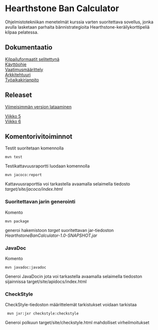 # Hearthstone Ban Calculator    
Ohjelmistotekniikan menetelmät kurssia varten suoritettava sovellus, jonka avulla lasketaan parhaita bännistrategioita Hearthstone-keräilykorttipeliä kilpaa pelatessa. 

## Dokumentaatio
[Kilpailuformaatit selitettynä](https://github.com/AnttiLammi/otm-harjoitustyo/blob/master/dokumentaatio/formaatit.md)   
[Käyttöohje](https://github.com/AnttiLammi/otm-harjoitustyo/blob/master/dokumentaatio/kayttoohje.md)    
[Vaatimusmäärittely](https://github.com/AnttiLammi/otm-harjoitustyo/blob/master/dokumentaatio/vaatimusm%C3%A4%C3%A4rittely.md)    
[Arkkitehtuuri](https://github.com/AnttiLammi/otm-harjoitustyo/blob/master/dokumentaatio/arkkitehtuuri.md)    
[Työaikakirjanpito](https://github.com/AnttiLammi/otm-harjoitustyo/blob/master/dokumentaatio/tuntikirjanpito.md)
## Releaset
[Viimeisimmän version lataaminen](https://github.com/AnttiLammi/otm-harjoitustyo/releases/download/viikko6/hsbancalculator.jar)  
  
[Viikko 5](https://github.com/AnttiLammi/otm-harjoitustyo/releases/tag/viikko5)   
[Viikko 6](https://github.com/AnttiLammi/otm-harjoitustyo/releases/tag/viikko6)  

## Komentorivitoiminnot
Testit suoritetaan komennolla   

```
mvn test    
```
Testikattavuusraportti luodaan komennolla

```
mvn jacoco:report
```

Kattavuusraporttia voi tarkastella avaamalla selaimella tiedosto _target/site/jacoco/index.html_

### Suoritettavan jarin generointi

Komento

```
mvn package
```

generoi hakemistoon _target_ suoritettavan jar-tiedoston _HearthstoneBanCalculator-1.0-SNAPSHOT.jar_

### JavaDoc
Komento
```
mvn javadoc:javadoc
```
Generoi JavaDocin jota voi tarkastella avaamalla selaimella tiedoston sijainnissa target/site/apidocs/index.html

### CheckStyle
CheckStyle-tiedoston määrittelemät tarkistukset voidaan tarkistaa 
```
 mvn jxr:jxr checkstyle:checkstyle 
```
Generoi polkuun target/site/checkstyle.html mahdolliset virheilmoitukset
